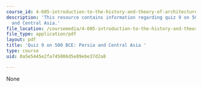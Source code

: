 ```yaml
---
course_id: 4-605-introduction-to-the-history-and-theory-of-architecture-spring-2012
description: 'This resource contains information regarding quiz 9 on 500 BCE: Persia
  and Central Asia.'
file_location: /coursemedia/4-605-introduction-to-the-history-and-theory-of-architecture-spring-2012/0a5e5445e2fa745006d5e89ebe37d2a8_MIT4_605S12_quiz09.pdf
file_type: application/pdf
layout: pdf
title: 'Quiz 9 on 500 BCE: Persia and Central Asia '
type: course
uid: 0a5e5445e2fa745006d5e89ebe37d2a8

---
```

None